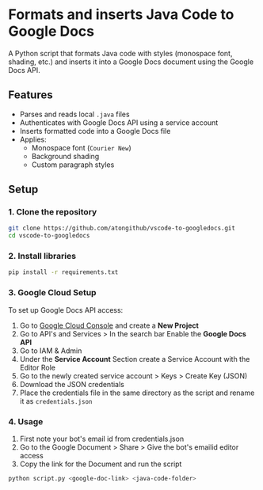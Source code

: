 # Formats and inserts Java Code to Google Docs 

A Python script that formats Java code with styles (monospace font, shading, etc.) and inserts it into a Google Docs document using the Google Docs API.

## Features

- Parses and reads local `.java` files
- Authenticates with Google Docs API using a service account
- Inserts formatted code into a Google Docs file
- Applies:
  - Monospace font (`Courier New`)
  - Background shading
  - Custom paragraph styles

## Setup

### 1. Clone the repository
```bash
git clone https://github.com/atongithub/vscode-to-googledocs.git
cd vscode-to-googledocs
```

### 2. Install libraries
```bash
pip install -r requirements.txt
```

### 3. Google Cloud Setup

To set up Google Docs API access:
1. Go to [Google Cloud Console](https://console.cloud.google.com/) and create a **New Project**
2. Go to API's and Services > In the search bar Enable the **Google Docs API**
3. Go to IAM & Admin
4. Under the **Service Account** Section create a Service Account with the Editor Role
5. Go to the newly created service account > Keys > Create Key (JSON) 
6. Download the JSON credentials
7. Place the credentials file in the same directory as the script and rename it as `credentials.json`

### 4. Usage

1. First note your bot's email id from credentials.json
2. Go to the Google Document > Share > Give the bot's emailid editor access
3. Copy the link for the Document and run the script
```bash
python script.py <google-doc-link> <java-code-folder>
```

